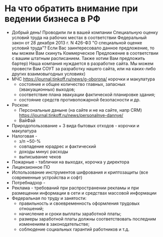 
# На что обратить внимание при ведении бизнеса в РФ

* Добрый день! Проводили ли в вашей компании Специальную оценку условий труда на 
  рабочих местах в соответствии Федеральный закон от 28 декабря 2013 г. N 426-ФЗ 
  "О специальной оценке условий труда"? Если Вас заинтересовало данное предложение, 
  то мы можем Вам скинуть Коммерческое Предложение в соответствии с вашим штатным 
  расписанием. Также хотим Вам предложить бартер) Наша компания нуждается в разработке 
  сайта. Мы можем провести Вам СОУТ за разработку нашего сайта, или на каких-либо 
  других взаимовыгодных условиях)
* МЧС https://journal.tinkoff.ru/news/g-oborona/ корочки и макулатура
  - состояние и общее количество главных, запасных (эвакуационных) выходов;
  - соответствие плана эвакуации фактической планировке здания;
  - состояние средств противопожарной безопасности и др.
* Роском:
  - Персональные даныне (на сайте и не на сайте, напр CRM) https://journal.tinkoff.ru/news/personalnye-dannye/
  - ВайФай
* Природопользование + 3 вида бытовых отходов - корочки и макулатура
* Налоговая - 
  - з/п ~50-%
  - совпадение юрадрес и фактический
  - доходы минус расходы
  - выписывание чеков
* Пожарные - таблички на выходах, корочка у директора
* Лицензионное ПО
* Использование инструментов шифрования и криптозащиты (все современные устройства и софт)
* Потребнадзор - 
* Реклама - требований при распространении рекламы и при размещении информации в сети и средствах массовой информации
* Федеральная по труду и занятости: 
  - правильность и своевременность оформления трудовых отношений; 
  - начисление и сроки выплаты заработной платы; 
  - размеры заработной платы должны соответствовать последним изменениям в законодательстве; 
  - соблюдение социальных гарантий работников и т.д.
